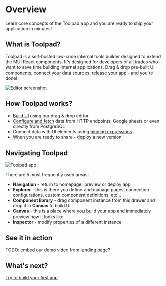# Overview

<p class="description">
Learn core concepts of the Toolpad app and you are ready to ship your application in minutes!
</p>

## What is Toolpad?

Toolpad is a self-hosted low-code internal tools builder designed to extend the MUI React components. It's designed for developers of all trades who want to save time building internal applications. Drag & drop pre-built UI components, connect your data sources, release your app - and you're done!

![Editor screenshot](/static/toolpad/marketing/index-hero-video-poster.jpg)

## How Toolpad works?

- [Build UI](/toolpad/core-concepts/building-ui/) using our drag & drop editor
- [Configure and fetch](/toolpad/core-concepts/connecting-to-datasources/) data from HTTP endpoints, Google sheets or even directly from PostgreSQL
- Connect data with UI elements using [binding expressions](/toolpad/core-concepts/data-binding/)
- When you are ready to share - [deploy](/toolpad/core-concepts/versioning-and-deploying/) a new version

## Navigating Toolpad

![Toolpad app](/static/toolpad/terminology.png)

There are 5 most frequently used areas:

- **Navigation** - return to homepage, preview or deploy app
- **Explorer** - this is there you define and manage pages, connection configurations, custom component definitions, etc...
- **Component library** - drag component instance from this drawer and drop it in **Canvas** to build UI
- **Canvas** - this is a place where you build your app and immediately preview how it looks like
- **Inspector** - modify properties of a different instance

## See it in action

TODO: embed our demo video from landing page?

## What's next?

[Try to build your first app](/toolpad/getting-started/quickstart/)
